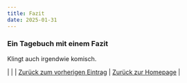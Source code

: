 ```yaml
---
title: Fazit
date: 2025-01-31
---
```


### Ein Tagebuch mit einem Fazit
Klingt auch irgendwie komisch.





| | | [Zurück zum vorherigen Eintrag](https://piaspios.github.io/datenformate/2025/01/29/tag8.html) | [Zurück zur Homepage](https://piaspios.github.io/datenformate/) |
